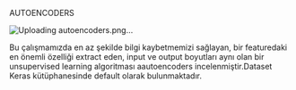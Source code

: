 AUTOENCODERS

![Uploading autoencoders.png…]()

Bu çalışmamızda en az şekilde bilgi kaybetmemizi sağlayan, bir featuredaki en önemli özelliği extract eden, input ve output
boyutları aynı olan bir unsupervised learning algoritması aautoencoders incelenmiştir.Dataset Keras kütüphanesinde default olarak bulunmaktadır.
